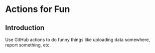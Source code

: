 # Actions for Fun

## Introduction

Use GitHub actions to do funny things like uploading data somewhere, report something, etc.
